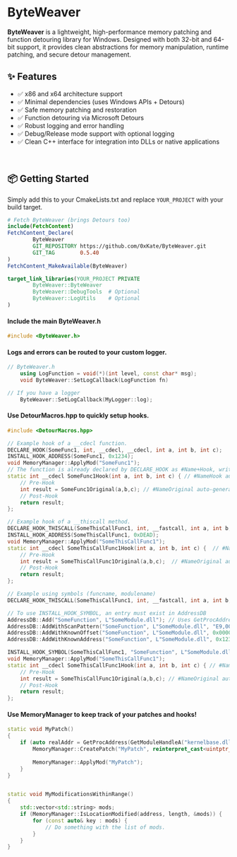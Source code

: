 ﻿# ByteWeaver

**ByteWeaver** is a lightweight, high-performance memory patching and function detouring library for Windows. Designed with both 32-bit and 64-bit support, it provides clean abstractions for memory manipulation, runtime patching, and secure detour management.

## ✨ Features

- ✅ x86 and x64 architecture support  
- ✅ Minimal dependencies (uses Windows APIs + Detours)  
- ✅ Safe memory patching and restoration  
- ✅ Function detouring via Microsoft Detours  
- ✅ Robust logging and error handling  
- ✅ Debug/Release mode support with optional logging  
- ✅ Clean C++ interface for integration into DLLs or native applications  

<br/>

## 📦 Getting Started
Simply add this to your CmakeLists.txt and replace `YOUR_PROJECT` with your build target.

~~~cmake
# Fetch ByteWeaver (brings Detours too)
include(FetchContent)
FetchContent_Declare(
        ByteWeaver
        GIT_REPOSITORY https://github.com/0xKate/ByteWeaver.git
        GIT_TAG        0.5.40
)
FetchContent_MakeAvailable(ByteWeaver)

target_link_libraries(YOUR_PROJECT PRIVATE
        ByteWeaver::ByteWeaver
        ByteWeaver::DebugTools	# Optional
        ByteWeaver::LogUtils	# Optional
)
~~~

#### Include the main ByteWeaver.h
~~~c++
#include <ByteWeaver.h>
~~~

#### Logs and errors can be routed to your custom logger.
~~~c++
// ByteWeaver.h
	using LogFunction = void(*)(int level, const char* msg);
	void ByteWeaver::SetLogCallback(LogFunction fn) 

// If you have a logger
	ByteWeaver::SetLogCallback(MyLogger::log);
~~~

#### Use DetourMacros.hpp to quickly setup hooks.
~~~c++
#include <DetourMacros.hpp>

// Example hook of a __cdecl function.
DECLARE_HOOK(SomeFunc1, int, __cdecl, __cdecl, int a, int b, int c);
INSTALL_HOOK_ADDRESS(SomeFunc1, 0x1234);
void MemoryManager::ApplyMod("SomeFunc1");
// The function is already declared by DECLARE_HOOK as #Name+Hook, write your implementation.
static int __cdecl SomeFunc1Hook(int a, int b, int c) { // #NameHook auto-generated 
    // Pre-Hook
    int result = SomeFunc1Original(a,b,c); // #NameOriginal auto-generated
    // Post-Hook
    return result;
}; 

// Example hook of a __thiscall method.
DECLARE_HOOK_THISCALL(SomeThisCallFunc1, int, __fastcall, int a, int b, int c);
INSTALL_HOOK_ADDRESS(SomeThisCallFunc1, 0xDEAD);
void MemoryManager::ApplyMod("SomeThisCallFunc1");
static int __cdecl SomeThisCallFunc1Hook(int a, int b, int c) {  // #NameHook auto-generated 
    // Pre-Hook
    int result = SomeThisCallFunc1Original(a,b,c);  // #NameOriginal auto-generated
    // Post-Hook
    return result;
}; 

// Example using symbols (funcname, modulename)
DECLARE_HOOK_THISCALL(SomeThisCallFunc1, int, __fastcall, int a, int b, int c);

// To use INSTALL_HOOK_SYMBOL, an entry must exist in AddressDB
AddressDB::Add("SomeFunction", L"SomeModule.dll"); // Uses GetProcAddress to find the symbol.
AddressDB::AddWithScanPattern("SomeFunction", L"SomeModule.dll", "E9,00,00,00,00"); // Scan pattern.
AddressDB::AddWithKnownOffset("SomeFunction", L"SomeModule.dll", 0x00001234); // Offset from module base.
AddressDB::AddWithKnownAddress("SomeFunction", L"SomeModule.dll", 0x12345678); // Static address.

INSTALL_HOOK_SYMBOL(SomeThisCallFunc1, "SomeFunction", L"SomeModule.dll");
void MemoryManager::ApplyMod("SomeThisCallFunc1");
static int __cdecl SomeThisCallFunc1Hook(int a, int b, int c) { // #NameHook auto-generated 
    // Pre-Hook
    int result = SomeThisCallFunc1Original(a,b,c); // #NameOriginal auto-generated
    // Post-Hook
    return result;
}; 
~~~

#### Use MemoryManager to keep track of your patches and hooks!
~~~c++
static void MyPatch()
{
    if (auto realAddr = GetProcAddress(GetModuleHandleA("kernelbase.dll"), "SomeKernelBaseFunc")) {
        MemoryManager::CreatePatch("MyPatch", reinterpret_cast<uintptr_t>(realAddr), { 0xE9, 0x00, 0x00, 0x00, 0x00 });
        
        MemoryManager::ApplyMod("MyPatch");
    }
}


static void MyModificationsWithinRange()
{
    std::vector<std::string> mods;
    if (MemoryManager::IsLocationModified(address, length, &mods)) {
        for (const auto& key : mods) {
            // Do something with the list of mods.
        }
    }
}
~~~


